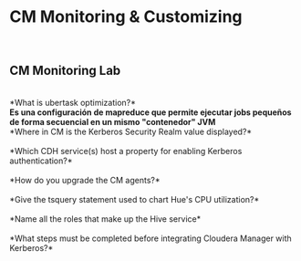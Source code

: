 <h1>CM Monitoring & Customizing</h1><br>
<h2>CM Monitoring Lab</h2><br>
*What is ubertask optimization?*<br>
<b>Es una configuración de mapreduce que permite ejecutar jobs pequeños de forma secuencial en un mismo "contenedor" JVM<br></b>
*Where in CM is the Kerberos Security Realm value displayed?*<br>
<b><br></b>
*Which CDH service(s) host a property for enabling Kerberos authentication?*<br>
<b><br></b>
*How do you upgrade the CM agents?*<br>
<b><br></b>
*Give the tsquery statement used to chart Hue's CPU utilization?*<br>
<b><br></b>
*Name all the roles that make up the Hive service*<br>
<b><br></b>
*What steps must be completed before integrating Cloudera Manager with Kerberos?*<br>
<b><br></b>

